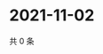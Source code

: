 # 2021-11-02

共 0 条

<!-- BEGIN WEIBO -->
<!-- 最后更新时间 Tue Nov 02 2021 04:14:41 GMT+0800 (China Standard Time) -->

<!-- END WEIBO -->
